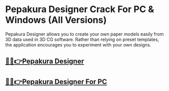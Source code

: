 # Pepakura Designer Crack For PC & Windows (All Versions)


Pepakura Designer allows you to create your own paper models easily from 3D data used in 3D CG software. Rather than relying on preset templates, the application encourages you to experiment with your own designs.


## [🎉🚀👉Pepakura Designer ](https://fullsetup.pro/dl/)

## [🎉🚀👉Pepakura Designer For PC](https://fullsetup.pro/dl/)
